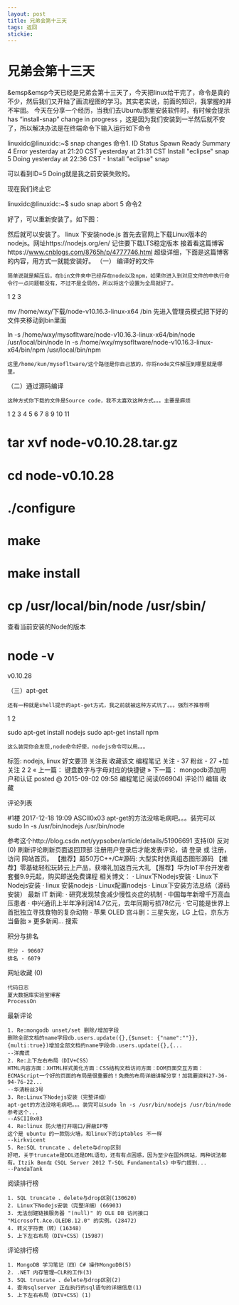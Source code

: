 ```yaml
---
layout: post
title: 兄弟会第十三天
tags: 返回
stickie: 
---
```




# 兄弟会第十三天  
&emsp&emsp今天已经是兄弟会第十三天了，今天把linux给干完了，命令是真的不少，然后我们又开始了画流程图的学习。其实老实说，前面的知识，我掌握的并不牢固。
今天在分享一个经历，当我们去Ubuntu那里安装软件时，有时候会提示 has “install-snap” change in progress ，这是因为我们安装到一半然后就不安了，所以解决办法是在终端命令下输入运行如下命令

linuxidc@linuxidc:~$ snap changes	命令1.
ID  Status  Spawn                  Ready                  Summary
4    Error  yesterday at 21:20 CST  yesterday at 21:31 CST  Install "eclipse" snap
5    Doing  yesterday at 22:36 CST  -                      Install "eclipse" snap

可以看到ID=5  Doing就是我之前安装失败的。

现在我们终止它

linuxidc@linuxidc:~$ sudo snap abort 5  命令2

好了，可以重新安装了。如下图：

然后就可以安装了。
linux 下安装node.js
首先去官网上下载Linux版本的nodejs。网址https://nodejs.org/en/  记住要下载LTS稳定版本
接着看这篇博客https://www.cnblogs.com/8765h/p/4777746.html  超级详细，下面是这篇博客的内容，用方式一就能安装好。
（一） 编译好的文件

    简单说就是解压后，在bin文件夹中已经存在node以及npm，如果你进入到对应文件的中执行命令行一点问题都没有，不过不是全局的，所以将这个设置为全局就好了。
1
2
3


   
mv /home/wxy/下载/node-v10.16.3-linux-x64 /bin  先进入管理员模式把下好的文件夹移动到bin里面

	
ln -s /home/wxy/mysofltware/node-v10.16.3-linux-x64/bin/node /usr/local/bin/node
ln -s /home/wxy/mysofltware/node-v10.16.3-linux-x64/bin/npm /usr/local/bin/npm

    这里/home/kun/mysofltware/这个路径是你自己放的，你将node文件解压到哪里就是哪里。

（二）通过源码编译

    这种方式你下载的文件是Source code，我不太喜欢这种方式。。。主要是麻烦
1
2
3
4
5
6
7
8
9
10
11
	
#  tar xvf node-v0.10.28.tar.gz 
#  cd node-v0.10.28 
#  ./configure 
# make 
# make install 
# cp /usr/local/bin/node /usr/sbin/ 
 
查看当前安装的Node的版本 
# node -v 
 
v0.10.28

（三）apt-get

    还有一种就是shell提示的apt-get方式，我之前就被这种方式坑了。。。强烈不推荐啊
1
2
	
sudo apt-get install nodejs
sudo apt-get install npm

    这么装完你会发现,node命令好使，nodejs命令可以用。。。
标签: nodejs, linux
好文要顶 关注我 收藏该文
编程笔记
关注 - 37
粉丝 - 27
+加关注
2
2
« 上一篇： 键盘数字与字母对应的快捷键
» 下一篇： mongodb添加用户和认证
posted @ 2015-09-02 09:58 编程笔记 阅读(66904) 评论(1) 编辑 收藏

评论列表
  
#1楼 2017-12-18 19:09 ASCII0x03
apt-get的方法没啥毛病吧。。。装完可以
sudo ln -s /usr/bin/nodejs /usr/bin/node

参考这个http://blog.csdn.net/yypsober/article/details/51906691
支持(0) 反对(0)
刷新评论刷新页面返回顶部
注册用户登录后才能发表评论，请 登录 或 注册， 访问 网站首页。
【推荐】超50万C++/C#源码: 大型实时仿真组态图形源码
【推荐】零基础轻松玩转云上产品，获壕礼加返百元大礼
【推荐】华为IoT平台开发者套餐9.9元起，购买即送免费课程
相关博文：
· Linux下Nodejs安装
· Linux下Nodejs安装
· linux 安装nodejs
· Linux配置nodejs
· Linux下安装方法总结（源码安装）
最新 IT 新闻:
· 研究发现禁食减少慢性炎症的机制
· 中国每年新增千万高血压患者
· 中兴通讯上半年净利润14.7亿元，去年同期亏损78亿元
· 它可能是世界上首批独立寻找食物的复杂动物
· 苹果 OLED 宫斗剧：三星失宠，LG 上位，京东方当备胎
» 更多新闻...
搜索
 
积分与排名

    积分 - 90607
    排名 - 6079

网址收藏 (0)

    代码日志
    厦大数据库实验室博客
    ProcessOn

最新评论

    1. Re:mongodb unset/set 删除/增加字段
    删除全部文档的name字段db.users.update({},{$unset: {"name":""}},{multi:true})增加全部文档的name字段db.users.update({},{...
    --洋魔谎
    2. Re:上下左右布局（DIV+CSS）
    HTML内容方面：XHTML样式美化方面：CSS结构文档访问方面：DOM页面交互方面：ECMAScript一个好的页面的布局是很重要的！免费的布局详细讲解分享！加我要资料27-36-94-76-22...
    --华清粉丝3号
    3. Re:Linux下Nodejs安装（完整详细）
    apt-get的方法没啥毛病吧。。。装完可以sudo ln -s /usr/bin/nodejs /usr/bin/node参考这个...
    --ASCII0x03
    4. Re:linux 防火墙打开端口/屏蔽IP等
    这个是 ubuntu 的一款防火墙，和linux下的iptables 不一样
    --kirkvicent
    5. Re:SQL truncate 、delete与drop区别
    好吧，关于truncate是DDL还是DML语句，还有有点困惑，因为至少在国外网站，两种说法都有。Itzik Ben在《SQL Server 2012 T-SQL Fundamentals》中专门提到...
    --PandaTank

阅读排行榜

    1. SQL truncate 、delete与drop区别(130620)
    2. Linux下Nodejs安装（完整详细）(66903)
    3. 无法创建链接服务器 "(null)" 的 OLE DB 访问接口 "Microsoft.Ace.OLEDB.12.0" 的实例。(28472)
    4. 转义字符表（转）(16348)
    5. 上下左右布局（DIV+CSS）(15987)

评论排行榜

    1. MongoDB 学习笔记（四）C# 操作MongoDB(5)
    2. .NET 内存管理—CLR的工作(3)
    3. SQL truncate 、delete与drop区别(2)
    4. 查询sqlserver 正在执行的sql语句的详细信息(1)
    5. 上下左右布局（DIV+CSS）(1)



